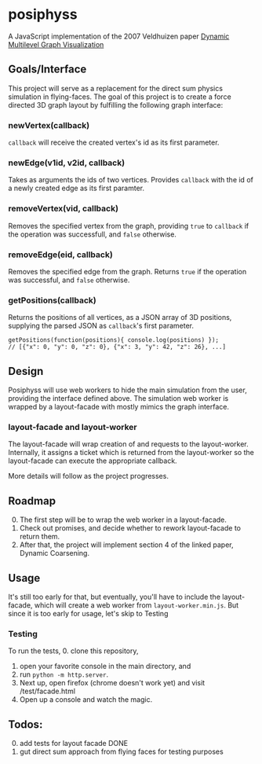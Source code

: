 # posiphyss

A JavaScript implementation of the 2007 Veldhuizen paper [Dynamic Multilevel Graph Visualization](http://arxiv.org/abs/0712.1549)

## Goals/Interface
This project will serve as a replacement for the direct sum physics simulation in flying-faces.
The goal of this project is to create a force directed 3D graph layout by fulfilling the following graph interface:

### newVertex(callback) 
`callback` will receive the created vertex's id as its first parameter.

### newEdge(v1id, v2id, callback) 
Takes as arguments the ids of two vertices. 
Provides `callback` with the id of a newly created edge as its first paramter. 

### removeVertex(vid, callback)
Removes the specified vertex from the graph, providing `true` to `callback` if the operation was successfull, and `false` otherwise.

### removeEdge(eid, callback)
Removes the specified edge from the graph.
Returns `true` if the operation was successful, and `false` otherwise. 

### getPositions(callback) 
Returns the positions of all vertices, as a JSON array of 3D positions, supplying the parsed JSON as `callback`'s first parameter.

```
getPositions(function(positions){ console.log(positions) });
// [{"x": 0, "y": 0, "z": 0}, {"x": 3, "y": 42, "z": 26}, ...]
```

## Design
Posiphyss will use web workers to hide the main simulation from the user, providing the interface defined above. The simulation web worker is wrapped by a layout-facade with mostly mimics the graph interface. 

### layout-facade and layout-worker
The layout-facade will wrap creation of and requests to the layout-worker. Internally, it assigns a ticket which is returned from the layout-worker so the layout-facade can execute the appropriate callback. 

More details will follow as the project progresses.

## Roadmap
0. The first step will be to wrap the web worker in a layout-facade.
1. Check out promises, and decide whether to rework layout-facade to return them.
2. After that, the project will implement section 4 of the linked paper, Dynamic Coarsening. 

## Usage
It's still too early for that, but eventually, you'll have to include the layout-facade, which will create a web worker from `layout-worker.min.js`.
But since it is too early for usage, let's skip to Testing

### Testing
To run the tests, 
0. clone this repository, 
1. open your favorite console in the main directory, and 
2. run `python -m http.server`. 
3. Next up, open firefox (chrome doesn't work yet) and visit /test/facade.html
4. Open up a console and watch the magic.

## Todos:
0. add tests for layout facade DONE
1. gut direct sum approach from flying faces for testing purposes

